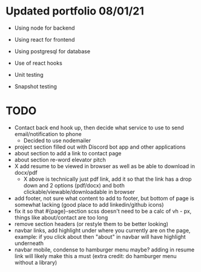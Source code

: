 # Updated portfolio 08/01/21

- Using node for backend
- Using react for frontend
- Using postgresql for database

- Use of react hooks
- Unit testing
- Snapshot testing

# TODO

- Contact back end hook up, then decide what service to use to send email/notification to phone
    - Decided to use nodemailer
- project section filled out with Discord bot app and other applications
- about section to add a link to contact page
- about section re-word elevator pitch
- X add resume to be viewed in browser as well as be able to download in docx/pdf
    - X above is technically just pdf link, add it so that the link has a drop down and 2 options (pdf/docx) and both clickable/viewable/downloadable in browser
- add footer, not sure what content to add to footer, but bottom of page is somewhat lacking (good place to add linkedin/github icons)
- fix it so that #{page}-section scss doesn't need to be a calc of vh - px, things like about/contact are too long
- remove section headers (or restyle them to be better looking)
- navbar links, add highlight under where you currently are on the page, example: if you click about then "about" in navbar will have highlight underneath
- navbar mobile, condense to hamburger menu maybe? adding in resume link will likely make this a must (extra credit: do hamburger menu without a library)